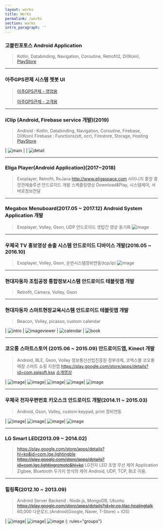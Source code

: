 ```yaml
---
layout: works
title: Works
permalink: /works
section: works
intro_paragraph: ''
---
```

### 고블린포토스 Android Application

> Kotlin, Databinding, Navigation, Coroutine, Retrofit2, DI(Koin), 
  [PlayStore](https://play.google.com/store/apps/details?id=com.datagoblins.photos)

---

### 아주GPS관제 시스템 쳇봇 UI

> [아주GPS관제 - 영업용](https://play.google.com/store/apps/details?id=kr.co.ajucorporation.mobilein)
>
> [아주GPS관제 - 고객용](https://play.google.com/store/apps/details?id=kr.co.ajucorporation.mobileout)

---

### iClip (Android, Firebase service 개발)(2019)

> Android : Kotlin, Databinding, Navigation, Coroutine, Firebase, DI(Koin) 
> Firebase : Functions(stt, ocr), Firestore, Storage, Hosting
> [PlayStore](https://play.google.com/store/apps/details?id=kr.co.mtcom.iclip)

| ![main](assets/img/works/iclip/main.jpg) |  | ![detail](assets/img/works/iclip/detail.jpg)

---

### Eliga Player(Android Application)(2017~2018)

> Exoplayer, Retrofit, RxJava
> http://www.eligaspace.com
> 사이니지 중앙 중앙관제솔루션 안드로이드 개발
> 스케줄링영상 Download&Play, 시스템제어, 서버로정보전달

---


### Megabox Menuboard(2017.05 ~ 2017.12) Android System Application 개발

> Exoplayer, Volley, Gson, UDP
> 안드로이드 셋탑간 영상 동기화
> ![image](assets/img/works/megabox/megabox1.jpg)

---

### 우체국 TV 홍보영상 송출 시스템 안드로이드 디바이스 개발(2016.05 ~ 2016.10)

> Exoplayer, Volley, Gson, 순번시스템장비연동(tcp/ip)
![image](assets/img/works/postoffice2/postoffice.jpg)

---

### 현대자동차 조립공정 통합정보시스템 안드로이드 테블릿앱 개발

> Retrofit, Camera, Volley, Gson

---

### 현대자동차 스마트현장교육시스템 안드로이드 테블릿앱 개발

> Beacon, Volley, picasso, custom calendar

| ![intro](assets/img/works/hyundai/intro.jpg)
| ![imageviewer](assets/img/works/hyundai/imageviewer.png)
| ![calendar](assets/img/works/hyundai/calendar.jpg)
| ![book](assets/img/works/hyundai/book.jpg)

---

### 코오롱 스마트스토어 (2015.06 ~ 2015.09) 안드로이드앱, Kinect 개발

> Android, BLE, Gson, Volley
> 정보통신산업진흥원 정부과제, 코엑스몰 코오롱메장 스마트 쇼핑 지원앱
> https://play.google.com/store/apps/details?id=com.sqisoft.kss
> [소개영상](https://youtu.be/ttnfZsdnZBw)

| ![image](assets/img/works/kolon/intro.jpg)| ![image](assets/img/works/kolon/main.jpg)| ![image](assets/img/works/kolon/shoping.jpg)| ![image](assets/img/works/kolon/sns.jpg)| ![image](assets/img/works/kolon/alarm.jpg)

---

### 우체국 전자우편번호 키오스크 안드로이드 개발(2014.11 ~ 2015.03)

> Android, Gson, Volley, custom keypad, print 장비연동

| ![image](assets/img/works/postoffice1/mainpage.png)| ![image](assets/img/works/postoffice1/findaddress.png)| ![image](assets/img/works/postoffice1/ime.png)| ![image](assets/img/works/postoffice1/print.png)

---

### LG Smart LED(2013.09 ~ 2014.02)
> https://play.google.com/store/apps/details?hl=ko&id=com.lge.lightingble
> ~~https://play.google.com/store/apps/details?id=com.lge.lightingremote&hl=ko~~
> LG전자 LED 조명 무선 제어 Application
> Zigbee, Bluetooth 두가지 방식의 제어
> Android, UDP, TCP, BLE 이용.

---

### 힐링톡(2012.10 ~ 2013.09)
> Android
> Server Backend : Node.js, MongoDB, Ubuntu
> ~~https://play.google.com/store/apps/details?id=kr.co.lilac.healingtalk~~
> 60,000 다운로드.(Android(Google, Naver, T-Store) + IOS)

| ![image](assets/img/works/healingtalk/intro.png)| ![image](assets/img/works/healingtalk/mainpage.jpg)| ![image](assets/img/works/healingtalk/message.jpg)
{: rules="groups"}
